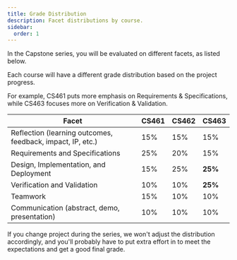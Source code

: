 ```yaml
---
title: Grade Distribution
description: Facet distributions by course.
sidebar:
  order: 1
---
```


In the Capstone series, you will be evaluated on different facets, as listed below.

Each course will have a different grade distribution based on the project progress.

For example, CS461 puts more emphasis on Requirements & Specifications, while CS463 focuses more on Verification & Validation.

Facet | CS461 | CS462 | CS463
------|-------|-------|------
Reflection (learning outcomes, feedback, impact, IP, etc.) | 15% | 15% | 15%
Requirements and Specifications | 25% | 20% | 15%
Design, Implementation, and Deployment | 15% | 25% | **25%**
Verification and Validation | 10% | 10% | **25%**
Teamwork | 15% | 10% | 10%
Communication (abstract, demo, presentation) | 10% | 10% | 10%

If you change project during the series, we won't adjust the distribution accordingly, and you'll probably have to put extra effort in to meet the expectations and get a good final grade.